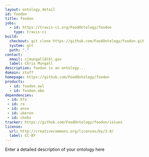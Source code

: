 ```yaml
---
layout: ontology_detail
id: foodon
title: foodon
jobs:
  - id: https://travis-ci.org/FoodOntology/foodon
    type: travis-ci
build:
  checkout: git clone https://github.com/FoodOntology/foodon.git
  system: git
  path: "."
contact:
  email: cjmungall@lbl.gov
  label: Chris Mungall
description: foodon is an ontology...
domain: stuff
homepage: https://github.com/FoodOntology/foodon
products:
  - id: foodon.owl
  - id: foodon.obo
dependencies:
 - id: bfo
 - id: ro
 - id: envo
 - id: uberon
 - id: chebi
tracker: https://github.com/FoodOntology/foodon/issues
license:
  url: http://creativecommons.org/licenses/by/3.0/
  label: CC-BY
---
```


Enter a detailed description of your ontology here
